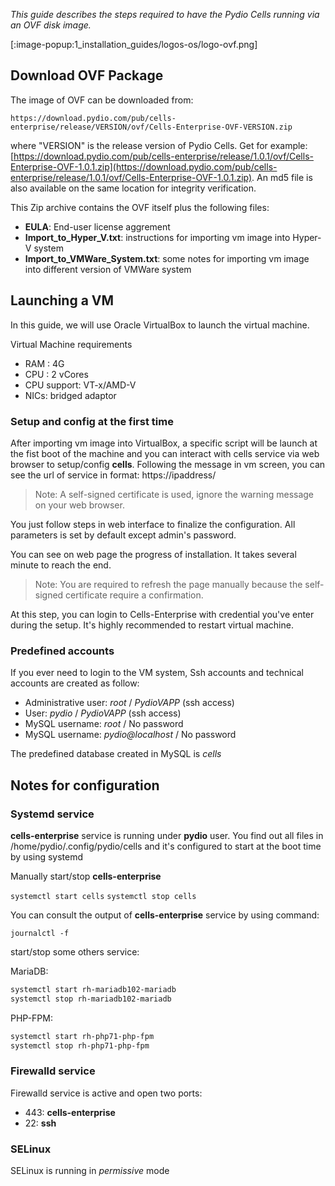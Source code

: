 _This guide describes the steps required to have the Pydio Cells running via an OVF disk image._

[:image-popup:1_installation_guides/logos-os/logo-ovf.png]

## Download OVF Package

The image of OVF can be downloaded from:

```
https://download.pydio.com/pub/cells-enterprise/release/VERSION/ovf/Cells-Enterprise-OVF-VERSION.zip
```
where "VERSION" is the release version of Pydio Cells. Get for example: [https://download.pydio.com/pub/cells-enterprise/release/1.0.1/ovf/Cells-Enterprise-OVF-1.0.1.zip](https://download.pydio.com/pub/cells-enterprise/release/1.0.1/ovf/Cells-Enterprise-OVF-1.0.1.zip). An md5 file is also available on the same location for integrity verification.

This Zip archive contains the OVF itself plus the following files: 

- **EULA**: End-user license aggrement
- **Import_to_Hyper_V.txt**: instructions for importing vm image into Hyper-V system
- **Import_to_VMWare_System.txt**: some notes for importing vm image into different version of VMWare system

## Launching a VM

In this guide, we will use Oracle VirtualBox to launch the virtual machine.

Virtual Machine requirements

- RAM : 4G
- CPU : 2 vCores
- CPU support: VT-x/AMD-V
- NICs: bridged adaptor

### Setup and config at the first time

After importing vm image into VirtualBox, a specific script will be launch at the fist boot of the machine and you can interact with cells service via web browser to setup/config **cells**. Following the message in vm screen, you can see the url of service in format: https://ipaddress/

> Note: A self-signed certificate is used, ignore the warning message on your web browser.

You just follow steps in web interface to finalize the configuration. All parameters is set by default except admin's password.

You can see on web page the progress of installation. It takes several minute to reach the end.

> Note: You are required to refresh the page manually because the self-signed certificate require a confirmation.

At this step, you can login to Cells-Enterprise with credential you've enter during the setup. It's highly recommended to restart virtual machine.

### Predefined accounts

If you ever need to login to the VM system, Ssh accounts and technical accounts are created as follow:

* Administrative user: *root* / *PydioVAPP* (ssh access)
* User: *pydio* / *PydioVAPP* (ssh access)
* MySQL username: *root* / No password
* MySQL username: *pydio@localhost* / No password

The predefined database created in MySQL is *cells*

## Notes for configuration

### Systemd service

**cells-enterprise** service is running under **pydio** user. You find out all files in /home/pydio/.config/pydio/cells and it's configured to start at the boot time by using systemd

Manually start/stop **cells-enterprise**

`systemctl start cells`
`systemctl stop cells`

You can consult the output of **cells-enterprise** service by using command:

`journalctl -f`

start/stop some others service:

MariaDB:

```sh
systemctl start rh-mariadb102-mariadb
systemctl stop rh-mariadb102-mariadb
```

PHP-FPM:

```sh
systemctl start rh-php71-php-fpm
systemctl stop rh-php71-php-fpm
```

### Firewalld service

Firewalld service is active and open two ports:

- 443: **cells-enterprise**
- 22: **ssh**

### SELinux

SELinux is running in *permissive* mode
